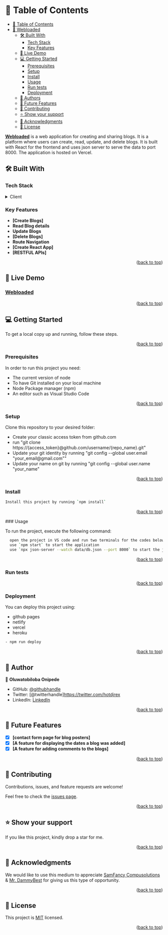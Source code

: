 <a name="readme-top"></a>

<!-- TABLE OF CONTENTS -->

# 📗 Table of Contents

- [📗 Table of Contents](#-table-of-contents)
- [📖 Webloaded](#-Webloaded-)
  - [🛠 Built With ](#-built-with-)
    - [Tech Stack ](#tech-stack-)
    - [Key Features ](#key-features-)
  - [🚀 Live Demo ](#-live-demo-)
  - [💻 Getting Started ](#-getting-started-)
    - [Prerequisites](#prerequisites)
    - [Setup](#setup)
    - [Install](#install)
    - [Usage ](#usage-)
    - [Run tests ](#run-tests-)
    - [Deployment ](#deployment-)
  - [👥 Authors ](#-authors-)
  - [🔭 Future Features ](#-future-features-)
  - [🤝 Contributing ](#-contributing-)
  - [⭐️ Show your support ](#️-show-your-support-)
  - [🙏 Acknowledgments ](#-acknowledgments-)
  - [📝 License ](#-license-)

<!-- PROJECT DESCRIPTION -->

**[Webloaded](https://webloaded.vercel.app/)** is a web application for creating and sharing blogs. It is a platform where users can create, read, update, and delete blogs. It is built with React for the frontend and uses json server to serve the data to port 8000. The application is hosted on Vercel.

## 🛠 Built With <a name="built-with"></a>

### Tech Stack <a name="tech-stack"></a>

<details>
  <summary>Client</summary>
  <ul>
    <li>HTML</li>
    <li>CSS</li>
    <li>JAVASCRIPT</li>
    <li>React</li>
  </ul>
</details>

<!-- Features -->

### Key Features <a name="key-features"></a>

- **[Create Blogs]**
- **Read Blog details**
- **Update Blogs**
- **[Delete Blogs]**
- **Route Navigation**
- **[Create React App]**
- **[RESTFUL APIs]**

<p align="right">(<a href="#readme-top">back to top</a>)</p>

<!-- LIVE DEMO -->

## 🚀 Live Demo <a name="live-demo"></a>

### [Webloaded](https://webloaded.vercel.app/)

<p align="right">(<a href="#readme-top">back to top</a>)</p>

<!-- GETTING STARTED -->

## 💻 Getting Started <a name="getting-started"></a>

To get a local copy up and running, follow these steps.

<p align="right">(<a href="#readme-top">back to top</a>)</p>

### Prerequisites

In order to run this project you need:

<ul>
    <li>The current version of node</li>
    <li>To have Git installed on your local machine</li>
    <li>Node Package manager (npm) </li>
    <li>An editor such as Visual Studio Code</li>
  </ul>
  
<p align="right">(<a href="#readme-top">back to top</a>)</p>

### Setup

Clone this repository to your desired folder:

<ul>
    <li>Create your classic access token from github.com</li>
    <li>run "git clone https://{access_token}@github.com/username/{repo_name}.git"</li>
    <li>Update your git identity by running "git config --global user.email "your_email@gmail.com""</li>
    <li>Update your name on git by running "git config --global user.name "your_name"</li>
  </ul>
  
  <p align="right">(<a href="#readme-top">back to top</a>)</p>

### Install
```sh
Install this project by running `npm install`
```

<p align="right">(<a href="#readme-top">back to top</a>)</p>
### Usage <a name="usage"></a>

To run the project, execute the following command:

```sh
  open the project in VS code and run two terminals for the codes below:
  use `npm start` to start the application
  use `npx json-server --watch data/db.json --port 8000` to start the json server
```

<p align="right">(<a href="#readme-top">back to top</a>)</p>

### Run tests <a name="run-tests"></a>

<!-- To run tests, run the following command:

```sh
Run `npm run test`
Run `npx stylelint "**/*.{css,scss}" --fix` to fix linters
Run `npx eslint "**/*.{js,jsx}" --fix` to fix linters"
``` -->

<p align="right">(<a href="#readme-top">back to top</a>)</p>

### Deployment <a name="triangular_flag_on_post-deployment"></a>

You can deploy this project using:

- github pages
- netlify
- vercel
- heroku
```sh
- npm run deploy
```

<p align="right">(<a href="#readme-top">back to top</a>)</p>

<!-- AUTHORS -->

## 👥 Author <a name="author"></a>

👤 **Oluwatobiloba Onipede**

- GitHub: [@githubhandle](https://github.com/Techtrial101)
- Twitter: [@twitterhandle]https://twitter.com/hotdjrex
- LinkedIn: [LinkedIn](https://www.linkedin.com/in/oluwatobiloba-onipede-a622272b4/)


<p align="right">(<a href="#readme-top">back to top</a>)</p>

<!-- FUTURE FEATURES -->

## 🔭 Future Features <a name="future-features"></a>

- [x] **[contact form page for blog posters]**
- [x] **[A feature for displaying the dates a blog was added]**
- [x] **[A feature for adding comments to the blogs]**

<p align="right">(<a href="#readme-top">back to top</a>)</p>

<!-- CONTRIBUTING -->

## 🤝 Contributing <a name="contributing"></a>

Contributions, issues, and feature requests are welcome!

Feel free to check the [issues page](../../issues/).

<p align="right">(<a href="#readme-top">back to top</a>)</p>

<!-- SUPPORT -->

## ⭐️ Show your support <a name="support"></a>

If you like this project, kindly drop a star for me.

<p align="right">(<a href="#readme-top">back to top</a>)</p>

<!-- ACKNOWLEDGEMENTS -->

## 🙏 Acknowledgments <a name="acknowledgements"></a>

We would like to use this medium to appreciate [SamFancy Compusolutions](#) & [Mr. DammyBest](#) for giving us this type of opportunity.

<p align="right">(<a href="#readme-top">back to top</a>)</p>

<!-- LICENSE -->

## 📝 License <a name="license"></a>

This project is [MIT](./LICENSE) licensed.

<p align="right">(<a href="#readme-top">back to top</a>)</p>